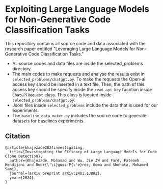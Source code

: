 # Exploiting Large Language Models for Non-Generative Code Classification Tasks

This repository contains all source code and data associated with the research paper entitled "Leveraging Large Language Models for Non-Generative Code Classification Tasks."

- All source codes and data files are inside the selected_problems directory.
- The main codes to make requests and analyse the results exist in `selected_problems/chatgpt.py`. To make the requests the Open-ai access key should be inserted in a text file. Then, the path of this access key should be specify inside the `read_api_key` fucntion inside `ChatGPTRequest` class. This class is located inside `selected_problems/chatgpt.py`. 
- Jsonl files inside `selected_problems` include the data that is used for our experiments. 
- The `baseline_data_maker.py` includes the source code to generate datasets for baselines experiments.


## Citation

```
@article{khajezade2024investigating,
  title={Investigating the Efficacy of Large Language Models for Code Clone Detection},
  author={Khajezade, Mohamad and Wu, Jie JW and Fard, Fatemeh Hendijani and Rodr{\'\i}guez-P{\'e}rez, Gema and Shehata, Mohamed Sami},
  journal={arXiv preprint arXiv:2401.13802},
  year={2024}
}
```
